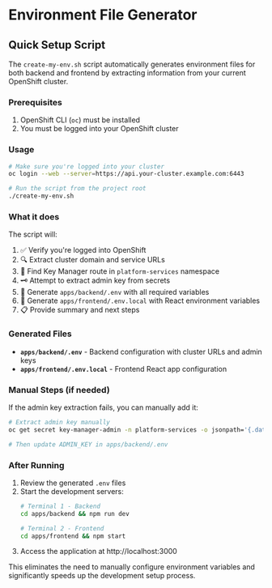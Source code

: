 # Environment File Generator

## Quick Setup Script

The `create-my-env.sh` script automatically generates environment files for both backend and frontend by extracting information from your current OpenShift cluster.

### Prerequisites

1. OpenShift CLI (`oc`) must be installed
2. You must be logged into your OpenShift cluster

### Usage

```bash
# Make sure you're logged into your cluster
oc login --web --server=https://api.your-cluster.example.com:6443

# Run the script from the project root
./create-my-env.sh
```

### What it does

The script will:

1. ✅ Verify you're logged into OpenShift
2. 🔍 Extract cluster domain and service URLs
3. 🔑 Find Key Manager route in `platform-services` namespace
4. 🗝️ Attempt to extract admin key from secrets
5. 📝 Generate `apps/backend/.env` with all required variables
6. 📝 Generate `apps/frontend/.env.local` with React environment variables
7. 📋 Provide summary and next steps

### Generated Files

- **`apps/backend/.env`** - Backend configuration with cluster URLs and admin keys
- **`apps/frontend/.env.local`** - Frontend React app configuration

### Manual Steps (if needed)

If the admin key extraction fails, you can manually add it:

```bash
# Extract admin key manually
oc get secret key-manager-admin -n platform-services -o jsonpath='{.data.admin-key}' | base64 -d

# Then update ADMIN_KEY in apps/backend/.env
```

### After Running

1. Review the generated `.env` files
2. Start the development servers:
   ```bash
   # Terminal 1 - Backend
   cd apps/backend && npm run dev
   
   # Terminal 2 - Frontend  
   cd apps/frontend && npm start
   ```
3. Access the application at http://localhost:3000

This eliminates the need to manually configure environment variables and significantly speeds up the development setup process.